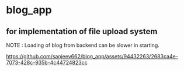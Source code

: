 # blog_app
## for implementation of file upload system
NOTE : Loading of blog from backend can be slower in starting.

https://github.com/sanjeev662/blog_app/assets/94432263/2683ca4e-7073-428c-935b-4c44724823cc

